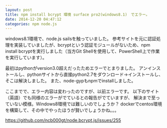 ```yaml
---
layout: post
title: npm install bcrypt 環境 surface pro2(windows8.1)　でエラー。
date: 2014-12-20 04:47:12
categories: npm node.js
---
```

<p>windows8.1環境で、node.js sailsを触っていました。
参考サイトを元に認証処理を実装していましたが、bcryptという認証モジュールがないため、npm install bcryptを実行しました（当方Git Shellを使用して、PowerShell上で作業を実行しています）。</p>

<p>最初はpythonがversion3.0超えだったためエラーでとまりました。
アンインストールし、pythonサイトから直接python2.7をダウンロード→インストールし、そこは解決しました。
また、node-gypもnpmでinstallしました。</p>

<p>ここまでで、エラー内容は変わったのですが、以前エラーです。
以下のサイト（英語）でも同様のエラーがでているとの報告がでていますが、
解決まで至っていない模様。Windows8環境では難しいのでしょうか？
dockerでcentos環境を構築して、その中でやったほうが賢いでしょうかね。。。</p>

<p><a href="https://github.com/ncb000gt/node.bcrypt.js/issues/255" rel="nofollow">https://github.com/ncb000gt/node.bcrypt.js/issues/255</a></p>
